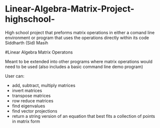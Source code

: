 # Linear-Algebra-Matrix-Project-highschool-
High school project that preforms matrix operations in either a comand line environment or program that uses the operations directly within its code
Siddharth (Sid) Masih

#Linear Algebra Matrix Operatons

Meant to be extended into other programs where matrix operations would need to be used (also includes a basic command line demo program)

User can: 

* add, subtract, multiply matrices
* invert matrices
* transpose matrices
* row reduce matrices
* find eigenvalues
* find vector projections
* return a string version of an equation that best fits a collection of points in matrix form
